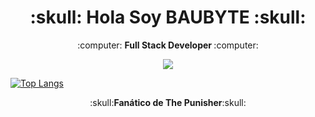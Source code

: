 <h1 align="center"><b>:skull: Hola Soy BAUBYTE :skull:</b></h1>
<p align="center">:computer: <b>Full Stack Developer </b> :computer:</p>

<p align="center"><img src="https://github-readme-stats.vercel.app/api?username=baubyte&&show_icons=true&title_color=00fa9a&icon_color=00c87b&text_color=00fa9a&bg_color=191919"></p>

[![Top Langs](https://github-readme-stats.vercel.app/api/top-langs/?username=baubyte&bg_color=000000&text_color=FFFFFF&title_color=159E4A&langs_count=10&card_width=1000&layout=compact)](https://github.com/baubyte/github-readme-stats)

<p align="center">:skull:<b>Fanático de The Punisher</b>:skull: </p>